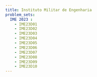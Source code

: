 ```yaml
---
title: Instituto Militar de Engenharia
problem_sets:
  IME 2023 :
    - IME23D01
    - IME23D02
    - IME23D03
    - IME23D04
    - IME23D05
    - IME23D06
    - IME23D07
    - IME23D08
    - IME23D09
    - IME23D10
---
```


